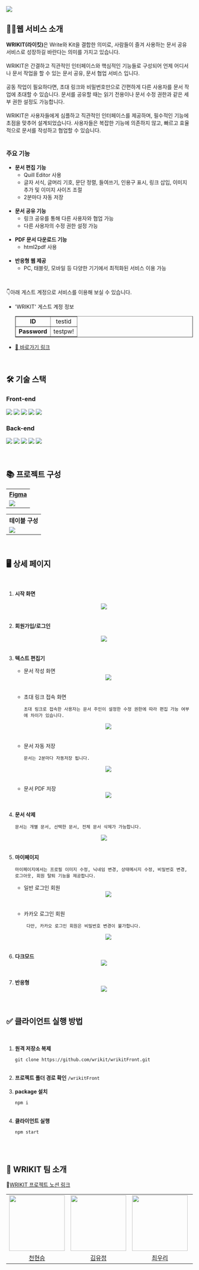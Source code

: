 <!-- Header -->
<img src="https://capsule-render.vercel.app/api?type=transparent&color=auto&height=180&section=header&text=WRIKIT&fontSize=70&fontColor=00917C&fontAlign=50&desc=간편%20문서%20협업%20및%20공유%20사이트&descAlign=50&descAlignY=70&descSize=15" />

<!--서비스 소개 -->
<h2>💁‍♂️웹 서비스 소개</h2>
<b>WRIKIT(라이킷)</b>은 Write와 Kit을 결합한 의미로, 사람들이 즐겨 사용하는 문서 공유 서비스로 성장하길 바란다는 의미를 가지고 있습니다.
<br /><br />
WRIKIT은 간결하고 직관적인 인터페이스와 핵심적인 기능들로 구성되어 언제 어디서나 문서 작업을 할 수 있는 문서 공유, 문서 협업 서비스 입니다.
<br /><br />
공동 작업이 필요하다면, 초대 링크와 비밀번호만으로 간편하게 다른 사용자를 문서 작업에 초대할 수 있습니다. 문서를 공유할 때는 읽기 전용이나 문서 수정 권한과 같은 세부 권한 설정도 가능합니다.
<br /><br />
WRIKIT은 사용자들에게 심플하고 직관적인 인터페이스를 제공하며, 필수적인 기능에 초점을 맞추어 설계되었습니다. 사용자들은 복잡한 기능에 의존하지 않고, 빠르고 효율적으로 문서를 작성하고 협업할 수 있습니다.
<br /><br />

<h3>주요 기능</h3>

<ul>
<li> 
<b> 문서 편집 기능 </b>
    <ul>
    <li>Quill Editor 사용</li>
    <li>
     글자 서식, 글머리 기호, 문단 정렬, 들여쓰기, 인용구 표시, 링크 삽입, 이미지 추가 및 이미지 사이즈 조절
    </li>
    <li> 2분마다 자동 저장 </li>
    </ul>
</li>
<br />
<li><b>문서 공유 기능</b>
    <ul>
        <li>링크 공유를 통해 다른 사용자와 협업 가능</li>
        <li>다른 사용자의 수정 권한 설정 가능</li>
    </ul>
</li>
<br />
<li><b> PDF 문서 다운로드 기능</b>
    <ul>
    <li> html2pdf 사용</li>
    </ul>
</li>
  <br />
<li><b>반응형 웹 제공</b>
    <ul>
    <li> PC, 태블릿, 모바일 등 다양한 기기에서 최적화된 서비스 이용 가능
    </ul>
</li>
</ul>

<br />

<!-- 테스트 계정 -->

👇아래 게스트 계정으로 서비스를 이용해 보실 수 있습니다.

<ul>
<li>
'WRIKIT' 게스트 계정 정보
<table border="1">
<tr align="center">
    <td><b>ID</b></td>
    <td> testid </td>
</tr>
<tr align="center">
    <td><b>Password</b></td>
    <td>testpw!</td>
</tr>
</table>
</li>
<li> <a href="http://115.85.180.7:3000/">🔗 바로가기 링크 </a></li>
</ul>
<br />

<h2> 🛠️ 기술 스택 </h2>
<h3>Front-end</h3>
<div>
<img src="https://img.shields.io/badge/React-61DAFB?style=for-the-badge&logo=react&logoColor=black"/>
<img src="https://img.shields.io/badge/Quill-61DAFB?style=for-the-badge&logo=react&logoColor=black"/>
<img src="https://img.shields.io/badge/javascript-F7DF1E?style=for-the-badge&logo=javascript&logoColor=black"/>
<img src="https://img.shields.io/badge/node.js-339933?style=for-the-badge&logo=node.js&logoColor=white"/>
<img src="https://img.shields.io/badge/scss-CC6699?style=for-the-badge&logo=sass&logoColor=white"/>
</div>
<h3>Back-end</h3>
<div>
<img src="https://img.shields.io/badge/Django-092E20?style=for-the-badge&logo=Django&logoColor=white"/>
<img src="https://img.shields.io/badge/Django%20Rest%20Framework-092E20?style=for-the-badge&logo=Django&logoColor=white"/>
<img src="https://img.shields.io/badge/python-3776AB?style=for-the-badge&logo=python&logoColor=white"/>
<img src="https://img.shields.io/badge/pillow-3776AB?style=for-the-badge&logo=python&logoColor=white"/>
<img src="https://img.shields.io/badge/SQLite-003B57?style=for-the-badge&logo=sqlite&logoColor=white"/>
</div>
<br /><br />

<h2>📚 프로젝트 구성</h2>
<!-- Figma -->
<table>
<th><a href="https://www.figma.com/file/xTN4PiCUDs8P6wJQ80LkOU/wrikit?type=design&node-id=0-1&t=VnK9ekctIvyvME68-0">Figma</a></th>
<tr>
  <td>
    <a href="https://www.figma.com/file/xTN4PiCUDs8P6wJQ80LkOU/wrikit?type=design&node-id=0-1&t=VnK9ekctIvyvME68-0">
      <img src="https://github.com/wrikit/wrikitFront/assets/67899735/045125ad-4b32-4099-a3f4-f81a7c814b6d" />
    </a>
  </td>
</tr>
</table>
<table>
<th>테이블 구성</th>
<tr><td><img src="https://github.com/wrikit/wrikitFront/assets/67899735/28f3f8a2-aff5-4783-9c32-f532ab148edd" /></td></tr>
</table>
<br />


<!-- 화면 설명 -->
<h2>🖥️ 상세 페이지</h2>
<br />
<ol>
<li><b>시작 화면</b></li>
  <br />
  <div align="center">
  <img src="https://github.com/wrikit/wrikitFront/assets/67899735/cadbff03-5fdf-4f63-9346-c19bd70dc5ce" />
  </div>
  <br /><br />
<li><b>회원가입/로그인</b></li><br />
  <div align="center">
  <img src="https://github.com/wrikit/wrikitFront/assets/67899735/f55edab7-3d77-49f2-95e9-8e9dddfdd4d1" />
  </div><br /><br />
<li><b>텍스트 편집기</b></li>
  <ul>
    <li>문서 작성 화면</li>
    <div align="center">
    <img src="https://github.com/wrikit/wrikitFront/assets/67899735/885aec6c-18b0-4434-8378-ebd2e051c218" />
    </div>
    <br /><br />
    <li>초대 링크 접속 화면</li>
    <pre><code>초대 링크로 접속한 사용자는 문서 주인이 설정한 수정 권한에 따라 편집 가능 여부에 차이가 있습니다.</code></pre>
    <div align="center">
    <img src="https://github.com/wrikit/wrikitFront/assets/67899735/d377aa37-2465-419b-9d13-c63b420ac5d2" />
    </div>
    <br /><br />
    <li>문서 자동 저장</li>
    <pre><code>문서는 2분마다 자동저장 됩니다.</code></pre>
    <div align="center">
    <img src="https://github.com/wrikit/wrikitFront/assets/67899735/0cec817b-856b-4c39-b0d6-2505eb04da37" />
    </div>
    <br /><br/ />
    <li>문서 PDF 저장</li>
    <div align="center">
    <img src="https://github.com/wrikit/wrikitFront/assets/67899735/f80644a0-1d59-4488-a37b-cca6c0510dce" />
    </div>
  </ul>
  <br /><br />
<li><b>문서 삭제</b></li>
  <pre><code>문서는 개별 문서, 선택한 문서, 전체 문서 삭제가 가능합니다.</code></pre>
  <div align="center">
  <img src="https://github.com/wrikit/wrikitFront/assets/67899735/faf76ed4-31c4-421c-ad66-1d78feb0cdae" />
  </div>
  <br /><br />
<li><b>마이페이지</b></li>
      <pre><code>마이페이지에서는 프로필 이미지 수정, 닉네임 변경, 상태메시지 수정, 비밀번호 변경, 로그아웃, 회원 탈퇴 기능을 제공합니다. </code></pre>
  <ul>
    <li>일반 로그인 회원</li>
    <div align="center">
    <img src="https://github.com/wrikit/wrikitFront/assets/67899735/53ca32c9-a7dd-487e-a03e-949771e38001" />
    </div>
  <br /><br />
    <li>카카오 로그인 회원</li>
    <pre><code> 다만, 카카오 로그인 회원은 비밀번호 변경이 불가합니다. </code></pre>
    <div align="center">
      <img src="https://github.com/wrikit/wrikitFront/assets/67899735/90a3d36f-f883-4be4-a945-02baef1784f2" />
    </div>
  </ul>
  <br /><br />
<li><b>다크모드</b></li>
  <div align="center">
   <img src="https://github.com/wrikit/wrikitFront/assets/67899735/399369b1-6635-4ead-a2a3-83d804a11724" />
  </div>
  <br /><br />
<li><b>반응형</b></li>
  <div align="center">
    <img src="https://github.com/wrikit/wrikitFront/assets/67899735/734d70a4-a1da-418f-aa00-24e36ec77ee9" />
  </div>
  <br /><br />
</ol>

<!--설치 방법-->
<h2>✅ 클라이언트 실행 방법</h2>
<br />
<ol>
  <li><b>원격 저장소 복제</b></li>
  <pre><code>git clone https://github.com/wrikit/wrikitFront.git</code></pre>
  <br />
  <li><b>프로젝트 폴더 경로 확인</b> <code>/wrikitFront</code></li>
  <br />
  <li><b>package 설치</b></li>
  <pre><code>npm i</code></pre>
  <br />
  <li><b>클라이언트 실행</b></li>
  <pre><code>npm start</code></pre>
</ol>

<br /><br />
<!-- Contact -->
<h2>🤖 WRIKIT 팀 소개</h2>

🔗<a href="https://spurious-help-ed0.notion.site/Wrikit-19af15f1324c4830af4efd8391c62399?pvs=4">WRIKIT 프로젝트 노션 링크</a></li>

<table>
  <tr>
    <td><img src="https://avatars.githubusercontent.com/u/68994620?v=4" width="150" height="150" /></td>
    <td><img src="https://github.com/wrikit/wrikitFront/assets/67899735/0f3f503d-5123-48c8-8845-f58f8b3a795c" width="150" height="150"/>
</td>
    <td><img src="https://avatars.githubusercontent.com/u/115196476?v=4" width="150" height="150" /></td>
    <td><img src="https://github.com/wrikit/wrikitFront/assets/67899735/b983fa47-f022-4591-9ee9-50677dc6f047" width="150" height="150" />
</td>
  </tr>
  <tr align="center">
    <td><a href="https://github.com/HS-1000">천현승</a></td>
    <td><a href="https://github.com/uj-kim">김유정</a></td>
    <td><a href="https://github.com/WooriSunoo">최우리</a></td>
    <td><a href="https://github.com/Rukieup">조민희</a></td>
  </tr>
</table>
